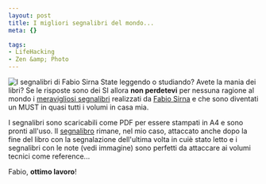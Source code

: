 ```yaml
--- 
layout: post
title: I migliori segnalibri del mondo...
meta: {}

tags: 
- LifeHacking
- Zen &amp; Photo
---
```

![I segnalibri di Fabio Sirna](/download/20051221_fabiosirna.jpg) State leggendo o studiando? Avete la mania dei libri? 
Se le risposte sono dei SI allora **non perdetevi** per nessuna ragione al mondo i [meravigliosi segnalibri](http://www.fabiosirna.com/journal/39/diy-paper-bookmarks) realizzati da [Fabio Sirna](http://www.fabiosirna.com) e che sono diventati un MUST in quasi tutti i volumi in casa mia.  

I segnalibri sono scaricabili come PDF per essere stampati in A4 e sono pronti all'uso. 
Il [segnalibro](http://www.fabiosirna.com/journal/39/diy-paper-bookmarks) rimane, nel mio caso, attaccato anche dopo la fine del libro con la segnalazione dell'ultima volta in cuiè stato letto e i segnalibri con le note (vedi immagine) sono perfetti da attaccare ai volumi tecnici come reference...  

Fabio, **ottimo lavoro**! 
